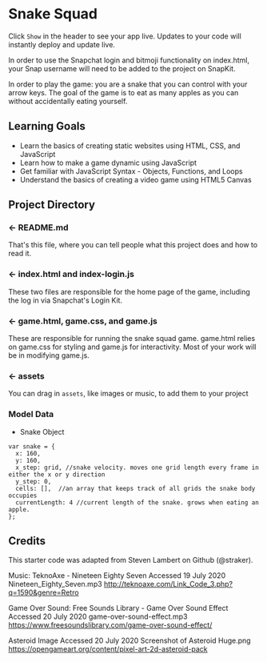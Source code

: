 Snake Squad
=================

Click `Show` in the header to see your app live. Updates to your code will instantly deploy and update live.

In order to use the Snapchat login and bitmoji functionality on index.html, your Snap username will need to be added 
to the project on SnapKit. 

In order to play the game: you are a snake that you can control with your arrow keys. 
The goal of the game is to eat as many apples as you can without accidentally eating yourself. 


## Learning Goals
* Learn the basics of creating static websites using HTML, CSS, and JavaScript
* Learn how to make a game dynamic using JavaScript
* Get familiar with JavaScript Syntax - Objects, Functions, and Loops
* Understand the basics of creating a video game using HTML5 Canvas


Project Directory
------------

### ← README.md

That's this file, where you can tell people what this project does and how to read it.

### ← index.html and index-login.js 

These two files are responsible for the home page of the game, including the log in via Snapchat's Login Kit. 

### ← game.html, game.css, and game.js

These are responsible for running the snake squad game. game.html relies on game.css for styling and game.js for interactivity. 
Most of your work will be in modifying game.js. 

### ← assets

You can drag in `assets`, like images or music, to add them to your project


### Model Data
* Snake Object
```
var snake = {
  x: 160,
  y: 160,
  x_step: grid, //snake velocity. moves one grid length every frame in either the x or y direction
  y_step: 0,
  cells: [],  //an array that keeps track of all grids the snake body occupies
  currentLength: 4 //current length of the snake. grows when eating an apple. 
};
```


Credits
------------
This starter code was adapted from Steven Lambert on Github (@straker).

Music: TeknoAxe - Nineteen Eighty Seven
Accessed 19 July 2020
Nineteen_Eighty_Seven.mp3
http://teknoaxe.com/Link_Code_3.php?q=1590&genre=Retro

Game Over Sound: Free Sounds Library - Game Over Sound Effect
Accessed 20 July 2020
game-over-sound-effect.mp3
https://www.freesoundslibrary.com/game-over-sound-effect/

Asteroid Image
Accessed 20 July 2020
Screenshot of Asteroid Huge.png
https://opengameart.org/content/pixel-art-2d-asteroid-pack